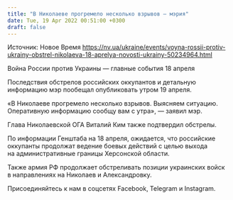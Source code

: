 ```yaml
---
title: "В Николаеве прогремело несколько взрывов — мэрия"
date: Tue, 19 Apr 2022 00:51:00 +0300
draft: false
---
```

Источник: Новое Время https://nv.ua/ukraine/events/voyna-rossii-protiv-ukrainy-obstrel-nikolaeva-18-aprelya-novosti-ukrainy-50234964.html


Война России против Украины — главные события 18 апреля

Последствия обстрелов российских оккупантов и детальную информацию мэр пообещал опубликовать утром 19 апреля.

«В Николаеве прогремело несколько взрывов. Выясняем ситуацию. Оперативную информацию сообщу вам с утра», — заявил мэр.

Глава Николаевской ОГА Виталий Ким также подтвердил обстрелы.

По информации Генштаба на 18 апреля, ожидается, что российские оккупанты продолжат ведение боевых действий с целью выхода на административные границы Херсонской области.

Также армия РФ продолжает обстреливать позиции украинских войск в направлениях на Николаев и Александровку.

Присоединяйтесь к нам в соцсетях Facebook, Telegram и Instagram.
